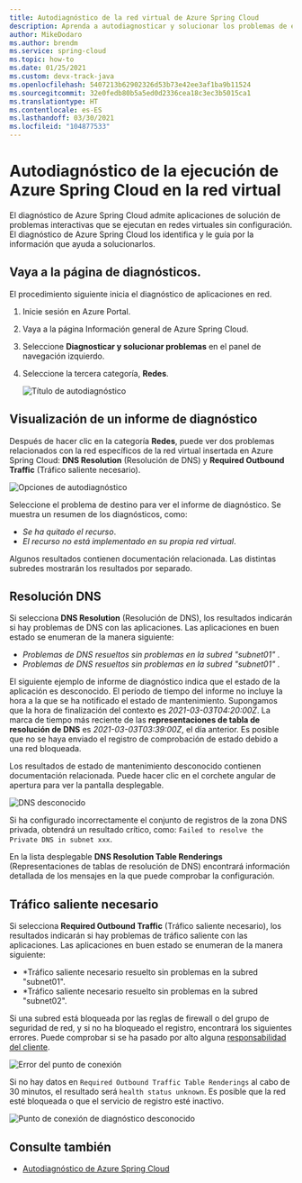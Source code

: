 ```yaml
---
title: Autodiagnóstico de la red virtual de Azure Spring Cloud
description: Aprenda a autodiagnosticar y solucionar los problemas de ejecución de Azure Spring Cloud en la red virtual.
author: MikeDodaro
ms.author: brendm
ms.service: spring-cloud
ms.topic: how-to
ms.date: 01/25/2021
ms.custom: devx-track-java
ms.openlocfilehash: 5407213b62902326d53b73e42ee3af1ba9b11524
ms.sourcegitcommit: 32e0fedb80b5a5ed0d2336cea18c3ec3b5015ca1
ms.translationtype: HT
ms.contentlocale: es-ES
ms.lasthandoff: 03/30/2021
ms.locfileid: "104877533"
---
```

# <a name="self-diagnose-running-azure-spring-cloud-in-vnet"></a>Autodiagnóstico de la ejecución de Azure Spring Cloud en la red virtual
El diagnóstico de Azure Spring Cloud admite aplicaciones de solución de problemas interactivas que se ejecutan en redes virtuales sin configuración. El diagnóstico de Azure Spring Cloud los identifica y le guía por la información que ayuda a solucionarlos.

## <a name="navigate-to-the-diagnostics-page"></a>Vaya a la página de diagnósticos.
El procedimiento siguiente inicia el diagnóstico de aplicaciones en red.
1. Inicie sesión en Azure Portal.
1. Vaya a la página Información general de Azure Spring Cloud.
1. Seleccione **Diagnosticar y solucionar problemas** en el panel de navegación izquierdo.
1. Seleccione la tercera categoría, **Redes**.

   ![Título de autodiagnóstico](media/spring-cloud-self-diagnose-vnet/self-diagostic-title.png)

## <a name="view-a-diagnostic-report"></a>Visualización de un informe de diagnóstico
Después de hacer clic en la categoría **Redes**, puede ver dos problemas relacionados con la red específicos de la red virtual insertada en Azure Spring Cloud: **DNS Resolution** (Resolución de DNS) y **Required Outbound Traffic** (Tráfico saliente necesario).

   ![Opciones de autodiagnóstico](media/spring-cloud-self-diagnose-vnet/self-diagostic-dns-req-outbound-options.png)

Seleccione el problema de destino para ver el informe de diagnóstico. Se muestra un resumen de los diagnósticos, como: 

* *Se ha quitado el recurso*.
* *El recurso no está implementado en su propia red virtual*.

Algunos resultados contienen documentación relacionada. Las distintas subredes mostrarán los resultados por separado.

## <a name="dns-resolution"></a>Resolución DNS 
Si selecciona **DNS Resolution** (Resolución de DNS), los resultados indicarán si hay problemas de DNS con las aplicaciones.  Las aplicaciones en buen estado se enumeran de la manera siguiente:

* *Problemas de DNS resueltos sin problemas en la subred "subnet01"* .
* *Problemas de DNS resueltos sin problemas en la subred "subnet01"* .

El siguiente ejemplo de informe de diagnóstico indica que el estado de la aplicación es desconocido. El período de tiempo del informe no incluye la hora a la que se ha notificado el estado de mantenimiento.  Supongamos que la hora de finalización del contexto es *2021-03-03T04:20:00Z*. La marca de tiempo más reciente de las **representaciones de tabla de resolución de DNS** es *2021-03-03T03:39:00Z*, el día anterior. Es posible que no se haya enviado el registro de comprobación de estado debido a una red bloqueada. 

Los resultados de estado de mantenimiento desconocido contienen documentación relacionada.  Puede hacer clic en el corchete angular de apertura para ver la pantalla desplegable.

   ![DNS desconocido](media/spring-cloud-self-diagnose-vnet/self-diagostic-dns-unknown.png)

Si ha configurado incorrectamente el conjunto de registros de la zona DNS privada, obtendrá un resultado crítico, como: `Failed to resolve the Private DNS in subnet xxx`. 

En la lista desplegable **DNS Resolution Table Renderings** (Representaciones de tablas de resolución de DNS) encontrará información detallada de los mensajes en la que puede comprobar la configuración.

## <a name="required-outbound-traffic"></a>Tráfico saliente necesario 

Si selecciona **Required Outbound Traffic** (Tráfico saliente necesario), los resultados indicarán si hay problemas de tráfico saliente con las aplicaciones.  Las aplicaciones en buen estado se enumeran de la manera siguiente:

* *Tráfico saliente necesario resuelto sin problemas en la subred "subnet01".
* *Tráfico saliente necesario resuelto sin problemas en la subred "subnet02".

Si una subred está bloqueada por las reglas de firewall o del grupo de seguridad de red, y si no ha bloqueado el registro, encontrará los siguientes errores. Puede comprobar si se ha pasado por alto alguna [responsabilidad del cliente](spring-cloud-vnet-customer-responsibilities.md).
    
   ![Error del punto de conexión](media/spring-cloud-self-diagnose-vnet/self-diagostic-endpoint-failed.png)

Si no hay datos en `Required Outbound Traffic Table Renderings` al cabo de 30 minutos, el resultado será `health status unknown`. Es posible que la red esté bloqueada o que el servicio de registro esté inactivo.

   ![Punto de conexión de diagnóstico desconocido](media/spring-cloud-self-diagnose-vnet/self-diagostic-endpoint-unknown.png)

## <a name="see-also"></a>Consulte también
* [Autodiagnóstico de Azure Spring Cloud](spring-cloud-howto-self-diagnose-solve.md)